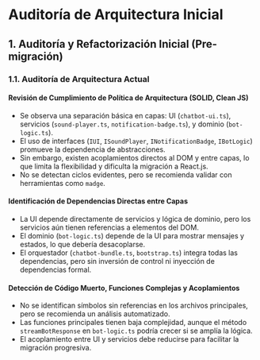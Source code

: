 # Auditoría de Arquitectura Inicial

## 1. Auditoría y Refactorización Inicial (Pre-migración)

### 1.1. Auditoría de Arquitectura Actual

#### Revisión de Cumplimiento de Política de Arquitectura (SOLID, Clean JS)
- Se observa una separación básica en capas: UI (`chatbot-ui.ts`), servicios (`sound-player.ts`, `notification-badge.ts`), y dominio (`bot-logic.ts`).
- El uso de interfaces (`IUI`, `ISoundPlayer`, `INotificationBadge`, `IBotLogic`) promueve la dependencia de abstracciones.
- Sin embargo, existen acoplamientos directos al DOM y entre capas, lo que limita la flexibilidad y dificulta la migración a React.js.
- No se detectan ciclos evidentes, pero se recomienda validar con herramientas como `madge`.

#### Identificación de Dependencias Directas entre Capas
- La UI depende directamente de servicios y lógica de dominio, pero los servicios aún tienen referencias a elementos del DOM.
- El dominio (`bot-logic.ts`) depende de la UI para mostrar mensajes y estados, lo que debería desacoplarse.
- El orquestador (`chatbot-bundle.ts`, `bootstrap.ts`) integra todas las dependencias, pero sin inversión de control ni inyección de dependencias formal.

#### Detección de Código Muerto, Funciones Complejas y Acoplamientos
- No se identifican símbolos sin referencias en los archivos principales, pero se recomienda un análisis automatizado.
- Las funciones principales tienen baja complejidad, aunque el método `streamBotResponse` en `bot-logic.ts` podría crecer si se amplía la lógica.
- El acoplamiento entre UI y servicios debe reducirse para facilitar la migración progresiva.
